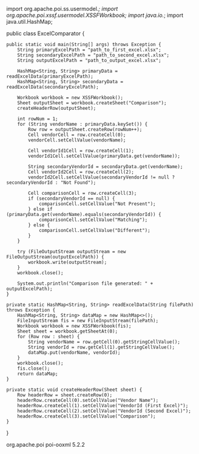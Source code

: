 import org.apache.poi.ss.usermodel.*;
import org.apache.poi.xssf.usermodel.XSSFWorkbook;
import java.io.*;
import java.util.HashMap;

public class ExcelComparator {

    public static void main(String[] args) throws Exception {
        String primaryExcelPath = "path_to_first_excel.xlsx";
        String secondaryExcelPath = "path_to_second_excel.xlsx";
        String outputExcelPath = "path_to_output_excel.xlsx";
        
        HashMap<String, String> primaryData = readExcelData(primaryExcelPath);
        HashMap<String, String> secondaryData = readExcelData(secondaryExcelPath);
        
        Workbook workbook = new XSSFWorkbook();
        Sheet outputSheet = workbook.createSheet("Comparison");
        createHeaderRow(outputSheet);
        
        int rowNum = 1;
        for (String vendorName : primaryData.keySet()) {
            Row row = outputSheet.createRow(rowNum++);
            Cell vendorCell = row.createCell(0);
            vendorCell.setCellValue(vendorName);
            
            Cell vendorId1Cell = row.createCell(1);
            vendorId1Cell.setCellValue(primaryData.get(vendorName));
            
            String secondaryVendorId = secondaryData.get(vendorName);
            Cell vendorId2Cell = row.createCell(2);
            vendorId2Cell.setCellValue(secondaryVendorId != null ? secondaryVendorId : "Not Found");
            
            Cell comparisonCell = row.createCell(3);
            if (secondaryVendorId == null) {
                comparisonCell.setCellValue("Not Present");
            } else if (primaryData.get(vendorName).equals(secondaryVendorId)) {
                comparisonCell.setCellValue("Matching");
            } else {
                comparisonCell.setCellValue("Different");
            }
        }
        
        try (FileOutputStream outputStream = new FileOutputStream(outputExcelPath)) {
            workbook.write(outputStream);
        }
        workbook.close();
        
        System.out.println("Comparison file generated: " + outputExcelPath);
    }
    
    private static HashMap<String, String> readExcelData(String filePath) throws Exception {
        HashMap<String, String> dataMap = new HashMap<>();
        FileInputStream fis = new FileInputStream(filePath);
        Workbook workbook = new XSSFWorkbook(fis);
        Sheet sheet = workbook.getSheetAt(0);
        for (Row row : sheet) {
            String vendorName = row.getCell(0).getStringCellValue();
            String vendorId = row.getCell(1).getStringCellValue();
            dataMap.put(vendorName, vendorId);
        }
        workbook.close();
        fis.close();
        return dataMap;
    }
    
    private static void createHeaderRow(Sheet sheet) {
        Row headerRow = sheet.createRow(0);
        headerRow.createCell(0).setCellValue("Vendor Name");
        headerRow.createCell(1).setCellValue("VendorId (First Excel)");
        headerRow.createCell(2).setCellValue("VendorId (Second Excel)");
        headerRow.createCell(3).setCellValue("Comparison");
    }
}

<dependency>
    <groupId>org.apache.poi</groupId>
    <artifactId>poi-ooxml</artifactId>
    <version>5.2.2</version>
</dependency>
